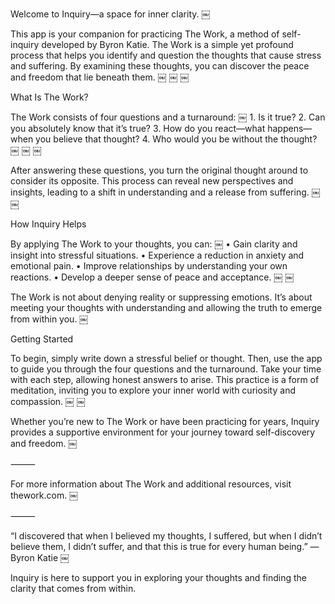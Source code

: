 Welcome to Inquiry—a space for inner clarity. ￼

This app is your companion for practicing The Work, a method of self-inquiry developed by Byron Katie. The Work is a simple yet profound process that helps you identify and question the thoughts that cause stress and suffering. By examining these thoughts, you can discover the peace and freedom that lie beneath them. ￼ ￼ ￼

What Is The Work?

The Work consists of four questions and a turnaround: ￼
	1.	Is it true?
	2.	Can you absolutely know that it’s true?
	3.	How do you react—what happens—when you believe that thought?
	4.	Who would you be without the thought? ￼ ￼ ￼

After answering these questions, you turn the original thought around to consider its opposite. This process can reveal new perspectives and insights, leading to a shift in understanding and a release from suffering. ￼ ￼

How Inquiry Helps

By applying The Work to your thoughts, you can: ￼
	•	Gain clarity and insight into stressful situations.
	•	Experience a reduction in anxiety and emotional pain.
	•	Improve relationships by understanding your own reactions.
	•	Develop a deeper sense of peace and acceptance. ￼ ￼

The Work is not about denying reality or suppressing emotions. It’s about meeting your thoughts with understanding and allowing the truth to emerge from within you. ￼

Getting Started

To begin, simply write down a stressful belief or thought. Then, use the app to guide you through the four questions and the turnaround. Take your time with each step, allowing honest answers to arise. This practice is a form of meditation, inviting you to explore your inner world with curiosity and compassion. ￼ ￼

Whether you’re new to The Work or have been practicing for years, Inquiry provides a supportive environment for your journey toward self-discovery and freedom. ￼

⸻

For more information about The Work and additional resources, visit thework.com. ￼

⸻

“I discovered that when I believed my thoughts, I suffered, but when I didn’t believe them, I didn’t suffer, and that this is true for every human being.”
—Byron Katie ￼

Inquiry is here to support you in exploring your thoughts and finding the clarity that comes from within.
